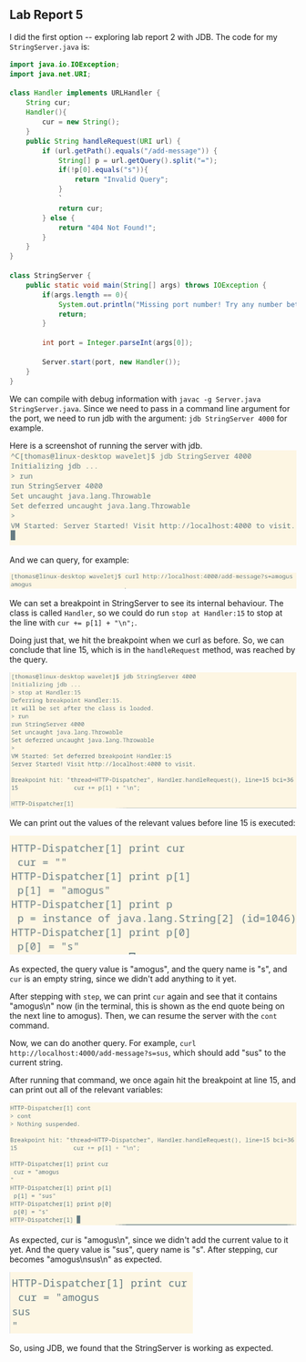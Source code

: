 
## Lab Report 5

I did the first option -- exploring lab report 2 with JDB. The code for my `StringServer.java` is:
```java
import java.io.IOException;
import java.net.URI;

class Handler implements URLHandler {
    String cur;
    Handler(){
        cur = new String();
    }
    public String handleRequest(URI url) {
        if (url.getPath().equals("/add-message")) {
            String[] p = url.getQuery().split("=");  
            if(!p[0].equals("s")){
                return "Invalid Query";
            }
            `
            return cur;
        } else {
            return "404 Not Found!";
        }
    }
}

class StringServer {
    public static void main(String[] args) throws IOException {
        if(args.length == 0){
            System.out.println("Missing port number! Try any number between 1024 to 49151");
            return;
        }

        int port = Integer.parseInt(args[0]);

        Server.start(port, new Handler());
    }
}

```
We can compile with debug information with `javac -g Server.java StringServer.java`. Since we need to pass in a command line argument for the port, we need to run jdb with the argument: `jdb StringServer 4000` for example. 

Here is a screenshot of running the server with jdb. 
![jdb](jdb.png)

And we can query, for example: 

![amogus](amogus.png)

We can set a breakpoint in StringServer to see its internal behaviour. The class is called `Handler`, so we could do run `stop at Handler:15` to stop at the line with `cur += p[1] + "\n";`. 

Doing just that, we hit the breakpoint when we curl as before. So, we can conclude that line 15, which is in the `handleRequest` method, was reached by the query. 

![hit](hit.png) 

We can print out the values of the relevant values before line 15 is executed:

![val](val.png) 

As expected, the query value is "amogus", and the query name is "s", and `cur` is an empty string, since we didn't add anything to it yet. 

After stepping with `step`, we can print `cur` again and see that it contains "amogus\n" now (in the terminal, this is shown as the end quote being on the next line to amogus). Then, we can resume the server with the `cont` command. 

Now, we can do another query. For example, `curl http://localhost:4000/add-message?s=sus`, which should add "sus" to the current string. 

After running that command, we once again hit the breakpoint at line 15, and can print out all of the relevant variables:

![2](2.png) 

As expected, cur is "amogus\n", since we didn't add the current value to it yet. And the query value is "sus", query name is "s". After stepping, cur becomes "amogus\nsus\n" as expected.

![amogussus](amogussus.png) 

So, using JDB, we found that the StringServer is working as expected. 

